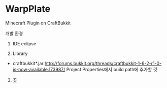 WarpPlate
=========

Minecraft Plugin on CraftBukkit



개발 환경

1. IDE
  eclipse

2. Library
  - craftbukkit*.jar
    http://forums.bukkit.org/threads/craftbukkit-1-6-2-r1-0-is-now-available.173987/
    Project Properties에서 build path에 추가할 것

3. 끗

